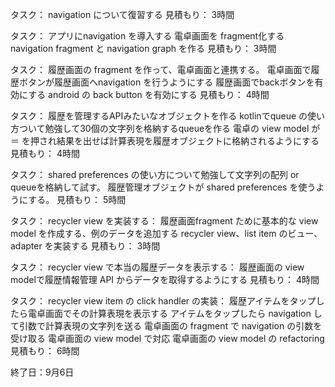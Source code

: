 タスク： navigation について復習する
見積もり： 3時間

タスク：
アプリにnavigation を導入する
  電卓画面を fragment化する
  navigation fragment と navigation graph を作る
見積もり： 3時間

タスク： 
履歴画面の fragment を作って、電卓画面と連携する。
  電卓画面で履歴ボタンが履歴画面へnavigation を行うようにする
  履歴画面でbackボタンを有効にする
  android の back button を有効にする
見積もり： 4時間

タスク： 
履歴を管理するAPIみたいなオブジェクトを作る
kotlinでqueue の使い方ついて勉強して30個の文字列を格納するqueueを作る
電卓の view model が ＝ を押され結果を出せば計算表現を履歴オブジェクトに格納されるようにする
見積もり： 4時間

タスク： 
shared preferences の使い方について勉強して文字列の配列 or queueを格納して試す。
履歴管理オブジェクトが shared preferences を使うようにする。
見積もり： 5時間

タスク： 
recycler view を実装する：
  履歴画面fragment ために基本的な view model を作成する、例のデータを追加する
  recycler view、list item のビュー、adapter を実装する
見積もり： 3時間

タスク： 
recycler view で本当の履歴データを表示する：
  履歴画面の view modelで履歴情報管理 API からデータを取得するようにする
見積もり： 4時間

タスク： 
recycler view item の click handler の実装：
  履歴アイテムをタップしたら電卓画面でその計算表現を表示する
  アイテムをタップしたら navigation して引数で計算表現の文字列を送る
  電卓画面の fragment で navigation の引数を受け取る
  電卓画面の view model で対応
    電卓画面の view model の refactoring
見積もり： 6時間

終了日：9月6日

